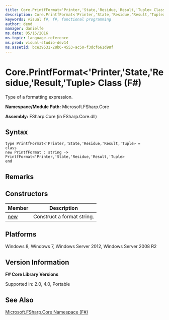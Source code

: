 ```yaml
---
title: Core.PrintfFormat<'Printer,'State,'Residue,'Result,'Tuple> Class (F#)
description: Core.PrintfFormat<'Printer,'State,'Residue,'Result,'Tuple> Class (F#)
keywords: visual f#, f#, functional programming
author: dend
manager: danielfe
ms.date: 05/16/2016
ms.topic: language-reference
ms.prod: visual-studio-dev14
ms.assetid: bce39531-28b6-4553-ac50-f3dcf661d98f 
---
```


# Core.PrintfFormat<'Printer,'State,'Residue,'Result,'Tuple> Class (F#)

Type of a formatting expression.

**Namespace/Module Path:** Microsoft.FSharp.Core

**Assembly:** FSharp.Core (in FSharp.Core.dll)


## Syntax

```
type PrintfFormat<'Printer,'State,'Residue,'Result,'Tuple> =
class
new PrintfFormat : string -> PrintfFormat<'Printer,'State,'Residue,'Result,'Tuple>
end
```

## Remarks

## Constructors


|Member|Description|
|------|-----------|
|[new](https://msdn.microsoft.com/library/d006d55b-428c-4d87-8d36-e6fe8fb9d533)|Construct a format string.|

## Platforms
Windows 8, Windows 7, Windows Server 2012, Windows Server 2008 R2


## Version Information
**F# Core Library Versions**

Supported in: 2.0, 4.0, Portable




## See Also
[Microsoft.FSharp.Core Namespace &#40;F&#35;&#41;](Microsoft.FSharp.Core-Namespace-%5BFSharp%5D.md)

